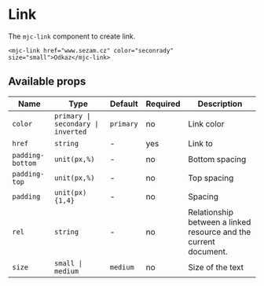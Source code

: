 # Link

The `mjc-link` component to create link.

```mjml
<mjc-link href="www.sezam.cz" color="seconrady" size="small">Odkaz</mjc-link>
```

## Available props

| Name             | Type                               | Default   | Required | Description                                                      |
| ---------------- | ---------------------------------- | --------- | -------- | ---------------------------------------------------------------- |
| `color`          | `primary \| secondary \| inverted` | `primary` | no       | Link color                                                       |
| `href`           | `string`                           | -         | yes      | Link to                                                          |
| `padding-bottom` | `unit(px,%)`                       | -         | no       | Bottom spacing                                                   |
| `padding-top`    | `unit(px,%)`                       | -         | no       | Top spacing                                                      |
| `padding`        | `unit(px){1,4}`                    | -         | no       | Spacing                                                          |
| `rel`            | `string`                           | -         | no       | Relationship between a linked resource and the current document. |
| `size`           | `small \| medium`                  | `medium`  | no       | Size of the text                                                 |
